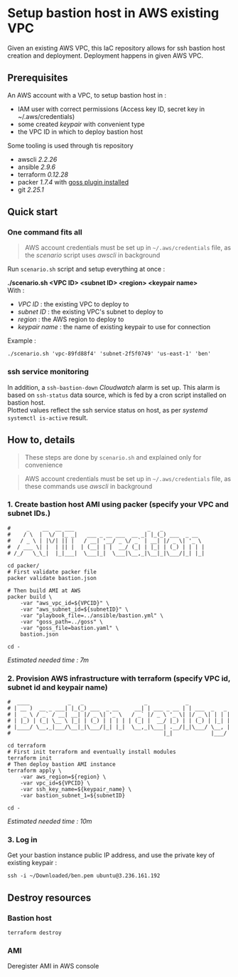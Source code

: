 # Setup bastion host in AWS existing VPC
Given an existing AWS VPC, this IaC repository allows for ssh bastion host creation and deployment. Deployment happens in given AWS VPC.

## Prerequisites
An AWS account with a VPC, to setup bastion host in :
- IAM user with correct permissions (Access key ID, secret key in ~/.aws/credentials)
- some created *keypair* with convenient type
- the VPC ID in which to deploy bastion host

Some tooling is used through tis repository
- awscli *2.2.26*
- ansible *2.9.6*
- terraform *0.12.28*
- packer *1.7.4* with [goss plugin installed](https://github.com/YaleUniversity/packer-provisioner-goss)
- git *2.25.1*

## Quick start

### One command fits all
> AWS account credentials must be set up in `~/.aws/credentials` file, as the *scenario* script uses *awscli* in background

Run `scenario.sh` script and setup everything at once :     

**./scenario.sh \<VPC ID\> \<subnet ID\> \<region\> \<keypair name\>**     
With :
- *VPC ID* : the existing VPC to deploy to
- *subnet ID* : the existing VPC's subnet to deploy to
- *region* : the AWS region to deploy to
- *keypair name* : the name of existing keypair to use for connection

Example :
```shell
./scenario.sh 'vpc-89fd88f4' 'subnet-2f5f0749' 'us-east-1' 'ben'
```
### ssh service monitoring
In addition, a `ssh-bastion-down` *Cloudwatch* alarm is set up. This alarm is based on `ssh-status` data source, which is fed by a cron script installed on bastion host.    
Plotted values reflect the ssh service status on host, as per *systemd* `systemctl is-active` result.

## How to, details
> These steps are done by `scenario.sh` and explained only for convenience

> AWS account credentials must be set up in `~/.aws/credentials` file, as these commands use *awscli* in background

### 1. Create bastion host AMI using packer (specify your VPC and subnet IDs.)
```shell
#     _    __  __ ___                       _   _             
#    / \  |  \/  |_ _|   ___ _ __ ___  __ _| |_(_) ___  _ __  
#   / _ \ | |\/| || |   / __| '__/ _ \/ _` | __| |/ _ \| '_ \ 
#  / ___ \| |  | || |  | (__| | |  __/ (_| | |_| | (_) | | | |
# /_/   \_\_|  |_|___|  \___|_|  \___|\__,_|\__|_|\___/|_| |_|

cd packer/
# First validate packer file
packer validate bastion.json

# Then build AMI at AWS
packer build \
    -var "aws_vpc_id=${VPCID}" \
    -var "aws_subnet_id=${subnetID}" \
    -var "playbook_file=../ansible/bastion.yml" \
    -var "goss_path=../goss" \
    -var "goss_file=bastion.yaml" \
    bastion.json

cd -
```
*Estimated needed time : 7m*

### 2. Provision AWS infrastructure with terraform (specify VPC id, subnet id and keypair name)    
```shell
#  ____            _   _                   _            _             
# | __ )  __ _ ___| |_(_) ___  _ __     __| | ___ _ __ | | ___  _   _ 
# |  _ \ / _` / __| __| |/ _ \| '_ \   / _` |/ _ \ '_ \| |/ _ \| | | |
# | |_) | (_| \__ \ |_| | (_) | | | | | (_| |  __/ |_) | | (_) | |_| |
# |____/ \__,_|___/\__|_|\___/|_| |_|  \__,_|\___| .__/|_|\___/ \__, |
#                                                |_|            |___/ 

cd terraform
# First init terraform and eventually install modules
terraform init
# Then deploy bastion AMI instance
terraform apply \
    -var aws_region=${region} \
    -var vpc_id=${VPCID} \
    -var ssh_key_name=${keypair_name} \
    -var bastion_subnet_1=${subnetID}

cd -  
```
*Estimated needed time : 10m*

### 3. Log in     
Get your bastion instance public IP address, and use the private key of existing keypair :
```shell
ssh -i ~/Downloaded/ben.pem ubuntu@3.236.161.192
```

## Destroy resources
### Bastion host
```shell
terraform destroy
```
### AMI
Deregister AMI in AWS console